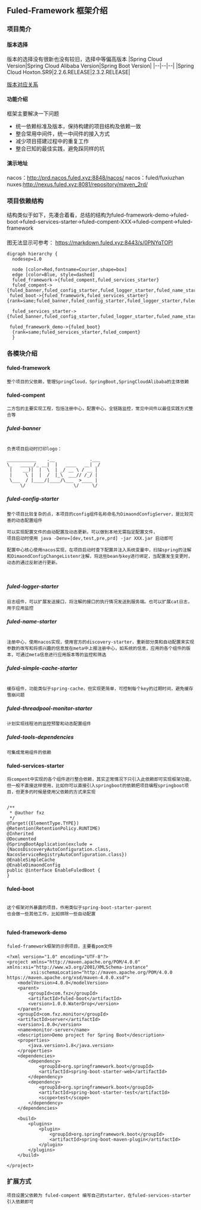 
## Fuled-Framework 框架介绍

### 项目简介

#### 版本选择

版本的选择没有很新也没有较旧，选择中等偏高版本
|Spring Cloud Version|Spring Cloud Alibaba Version|Spring Boot Version|
|--|--|--|
|Spring Cloud Hoxton.SR9|2.2.6.RELEASE|2.3.2.RELEASE|

[版本对应关系](https://github.com/alibaba/spring-cloud-alibaba/wiki/%E7%89%88%E6%9C%AC%E8%AF%B4%E6%98%8E)

#### 功能介绍

框架主要解决一下问题

 - 统一依赖标准及版本，保持构建的项目结构及依赖一致
 - 整合常用中间件，统一中间件的接入方式
 - 减少项目搭建过程中的重复工作
 - 整合已知的最佳实践，避免踩同样的坑

#### 演示地址
nacos：http://prd.nacos.fuled.xyz:8848/nacos/
nacos：fuled/fuxiuzhan
nuxes:http://nexus.fuled.xyz:8081/repository/maven_2rd/

### 项目依赖结构

结构类似于如下，先凑合着看，总结的结构为fuled-framework-demo->fuled-boot->fuled-services-starter->fuled-compent-XXX->fuled-compent->fuled-framework

#### 
图无法显示可参考：
https://markdown.fuled.xyz:8443/s/0PNYqTOPl
```graphviz
digraph hierarchy {
  nodesep=1.0 
  
  node [color=Red,fontname=Courier,shape=box]
  edge [color=Blue, style=dashed]
  fuled_framework->{fuled_compent,fuled_services_starter}
  fuled_compent->{fuled_banner,fuled_config_starter,fuled_logger_starter,fuled_name_starter,fuled_simple_cache_starter,fuled_threadpool_monitor_starter,fuled_tools_dependencies}
 fuled_boot->{fuled_framework,fuled_services_starter} {rank=same;fuled_banner,fuled_config_starter,fuled_logger_starter,fuled_name_starter,fuled_simple_cache_starter,fuled_threadpool_monitor_starter,fuled_tools_dependencies}
 
  fuled_services_starter->{fuled_banner,fuled_config_starter,fuled_logger_starter,fuled_name_starter,fuled_simple_cache_starter,fuled_threadpool_monitor_starter,fuled_tools_dependencies}
 
 fuled_framework_demo->{fuled_boot}
  {rank=same;fuled_services_starter,fuled_compent}
  }
```

### 各模块介绍

#### fuled-framework

```tex=
整个项目的父依赖，管理SpringCloud，SpringBoot,SpringCloudAlibaba的主体依赖
```

#### fuled-compent

```tex=
二方包的主要实现工程，包括注册中心，配置中心，全链路监控，常见中间件以最佳实践方式整合等
```

##### fuled-banner

```tex=

负责项目启动时打印logo：

___________    .__             .___
\_   _____/_ __|  |   ____   __| _/
 |    __)|  |  \  | _/ __ \ / __ |
 |     \ |  |  /  |_\  ___// /_/ |
 \___  / |____/|____/\___  >____ |
     \/                  \/     \/
```
##### fuled-config-starter
```tex=
整个项目比较复杂的点，本项目的config组件名称命名为DimaondConfigServer，是比较完善的动态配置组件

可以实现配置文件的自动配置及动态更新。可以做到本地无需指定配置文件，
项目启动时使用 java -Denv=[dev,test,pre,prd] -jar XXX.jar 启动即可

配置中心核心使用nacos实现，在项目启动时查下配置并注入系统变量中，扫描spring的注解和DimaondConfigChangeListenr注解，将这些bean与key进行绑定，当配置发生变更时，动态的通过反射进行更新。



```
##### fuled-logger-starter
```text
日志组件，可以扩展发送接口，将注解的接口的执行情况发送到服务端。也可以扩展cat日志，用于应用监控

```

##### fuled-name-starter
```text

注册中心，使用nacos实现，使用官方的discovery-starter，重新部分类和自动配置来实现参数的改写和将感兴趣的信息放在meta中上报注册中心，如系统的信息，应用的各个组件的版本，可通过meta信息进行应用版本等的监控和筛选

```
##### fuled-simple-cache-starter

```text

缓存组件，功能类似于spring-cache，但实现更简单，可控制每个key的过期时间，避免缓存雪崩问题

```
##### fuled-threadpool-monitor-starter
```text
计划实现线程池的监控预警和动态配置组件

```
##### fuled-tools-dependencies

```text
可集成常用组件的依赖
```

#### fuled-services-starter
```text
将compent中实现的各个组件进行整合依赖，其实正常情况下只引入此依赖即可实现框架功能，
但一般不直接这样使用，比如你可以直接引入springboot的依赖把项目编程springboot项目，但更多的时候是使用父依赖的方式来实现
```
```javascript=

/**
 * @author fxz
 */
@Target({ElementType.TYPE})
@Retention(RetentionPolicy.RUNTIME)
@Inherited
@Documented
@SpringBootApplication(exclude = {NacosDiscoveryAutoConfiguration.class, NacosServiceRegistryAutoConfiguration.class})
@EnableSimpleCache
@EnableDimaondConfig
public @interface EnableFuledBoot {
}
```
#### fuled-boot

```text

这个框架对外暴露的项目，作用类似于spring-boot-starter-parent
也会做一些其他工作，比如排除一些自动配置

```

```java=

```
#### fuled-framework-demo
```text
fuled-framework框架的示例项目，主要看pom文件
```
```xml=
<?xml version="1.0" encoding="UTF-8"?>
<project xmlns="http://maven.apache.org/POM/4.0.0" xmlns:xsi="http://www.w3.org/2001/XMLSchema-instance"
         xsi:schemaLocation="http://maven.apache.org/POM/4.0.0 https://maven.apache.org/xsd/maven-4.0.0.xsd">
    <modelVersion>4.0.0</modelVersion>
    <parent>
        <groupId>com.fxz</groupId>
        <artifactId>fuled-boot</artifactId>
        <version>1.0.0.WaterDrop</version>
    </parent>
    <groupId>com.fxz.monitor</groupId>
    <artifactId>server</artifactId>
    <version>1.0.0</version>
    <name>monitor-server</name>
    <description>Demo project for Spring Boot</description>
    <properties>
        <java.version>1.8</java.version>
    </properties>
    <dependencies>
        <dependency>
            <groupId>org.springframework.boot</groupId>
            <artifactId>spring-boot-starter-web</artifactId>
        </dependency>
        <dependency>
            <groupId>org.springframework.boot</groupId>
            <artifactId>spring-boot-starter-test</artifactId>
            <scope>test</scope>
        </dependency>
    </dependencies>

    <build>
        <plugins>
            <plugin>
                <groupId>org.springframework.boot</groupId>
                <artifactId>spring-boot-maven-plugin</artifactId>
            </plugin>
        </plugins>
    </build>

</project>
```

### 扩展方式

```text
项目设置父依赖为 fuled-compent 编写自己的starter，在fuled-services-starter 引入依赖即可
```

